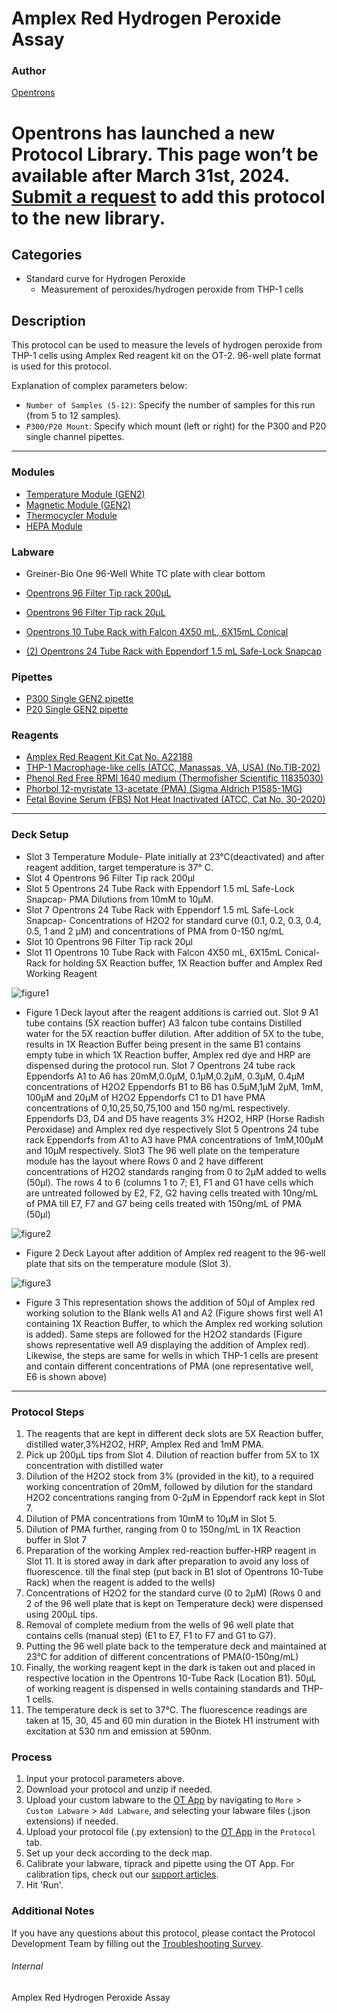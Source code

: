 # Amplex Red Hydrogen Peroxide Assay

### Author
[Opentrons](https://opentrons.com/)


# Opentrons has launched a new Protocol Library. This page won’t be available after March 31st, 2024. [Submit a request](https://docs.google.com/forms/d/e/1FAIpQLSdYYp9QCKow4nn0KlCVsMS3HX0eJ0N9O7-erajKvcpT0lWbSg/viewform) to add this protocol to the new library.

## Categories
* Standard curve for Hydrogen Peroxide
	* Measurement of peroxides/hydrogen peroxide from THP-1 cells

## Description
This protocol can be used to measure the levels of hydrogen peroxide from THP-1 cells using Amplex Red reagent kit on the OT-2. 96-well plate format is used for this protocol.

Explanation of complex parameters below:
* `Number of Samples (5-12)`: Specify the number of samples for this run (from 5 to 12 samples).
* `P300/P20 Mount`: Specify which mount (left or right) for the P300 and P20 single channel pipettes.  

---

### Modules
* [Temperature Module (GEN2)](https://shop.opentrons.com/collections/hardware-modules/products/tempdeck)
* [Magnetic Module (GEN2)](https://shop.opentrons.com/collections/hardware-modules/products/magdeck)
* [Thermocycler Module](https://shop.opentrons.com/collections/hardware-modules/products/thermocycler-module)
* [HEPA Module](https://shop.opentrons.com/collections/hardware-modules/products/hepa-module)

### Labware
* Greiner-Bio One 96-Well White TC plate with clear bottom

* [Opentrons 96 Filter Tip rack 200μL](https://shop.opentrons.com/universal-filter-tips/)

* [Opentrons 96 Filter Tip rack 20μL](https://shop.opentrons.com/universal-filter-tips/)

* [Opentrons 10 Tube Rack with Falcon 4X50 mL, 6X15mL Conical](https://shop.opentrons.com/consumables/)

* [(2) Opentrons 24 Tube Rack with Eppendorf 1.5 mL Safe-Lock Snapcap](https://shop.opentrons.com/consumables/)


### Pipettes
* [P300 Single GEN2 pipette](https://opentrons.com/pipettes/)
* [P20 Single GEN2 pipette](https://opentrons.com/pipettes/)

### Reagents
* [Amplex Red Reagent Kit Cat No. A22188](https://www.thermofisher.com/order/catalog/product/A22188)
* [THP-1 Macrophage-like cells (ATCC, Manassas, VA, USA) (No.TIB-202)](https://www.atcc.org/products/tib-202)
* [Phenol Red Free RPMI 1640 medium (Thermofisher Scientific 11835030)](https://www.thermofisher.com/order/catalog/product/11835030)
* [Phorbol 12-myristate 13-acetate (PMA) (Sigma Aldrich P1585-1MG)](https://www.sigmaaldrich.com/US/en/product/sigma/p1585)
* [Fetal Bovine Serum (FBS) Not Heat Inactivated (ATCC, Cat No. 30-2020)](https://www.atcc.org/products/30-2020)


---

### Deck Setup
* Slot 3 Temperature Module- Plate initially at 23°C(deactivated) and after reagent addition, target temperature is 37° C.
* Slot 4 Opentrons 96 Filter Tip rack 200μl
* Slot 5 Opentrons 24 Tube Rack with Eppendorf 1.5 mL Safe-Lock Snapcap- PMA Dilutions from 10mM to 10μM.
* Slot 7 Opentrons 24 Tube Rack with Eppendorf 1.5 mL Safe-Lock Snapcap- Concentrations of H2O2 for standard curve (0.1, 0.2, 0.3, 0.4, 0.5, 1 and 2 μM) and concentrations of PMA from 0-150 ng/mL
* Slot 10 Opentrons 96 Filter Tip rack 20μl
* Slot 11 Opentrons 10 Tube Rack with Falcon 4X50 mL, 6X15mL Conical-Rack for holding 5X Reaction buffer, 1X Reaction buffer and Amplex Red Working Reagent

![figure1](https://opentrons-protocol-library-website.s3.amazonaws.com/custom-README-images/sci-amplex-red/figure1.png)

* Figure 1 Deck layout after the reagent additions is carried out.
Slot 9 A1 tube contains (5X reaction buffer)
A3 falcon tube contains Distilled water for the 5X reaction buffer dilution. After addition of 5X to the tube, results in 1X Reaction Buffer being present in the same
B1 contains empty tube in which 1X Reaction buffer, Amplex red dye and HRP are dispensed during the protocol run.
Slot 7 Opentrons 24 tube rack Eppendorfs A1 to A6 has 20mM,0.0μM, 0.1μM,0.2μM, 0.3μM, 0.4μM concentrations of H2O2
Eppendorfs B1 to B6 has 0.5μM,1μM 2μM, 1mM, 100μM and 20μM of H2O2
Eppendorfs C1 to D1 have PMA concentrations of 0,10,25,50,75,100 and 150 ng/mL
respectively.
Eppendorfs D3, D4 and D5 have reagents 3% H2O2, HRP (Horse Radish Peroxidase) and Amplex red dye respectively
Slot 5 Opentrons 24 tube rack Eppendorfs from A1 to A3 have PMA concentrations of 1mM,100μM and 10μM respectively.
Slot3 The 96 well plate on the temperature module has the layout where Rows 0 and 2 have different concentrations of H2O2 standards ranging from 0 to 2μM added to wells (50μl). The rows 4 to 6 (columns 1 to 7; E1, F1 and G1 have cells which are untreated followed by E2, F2, G2 having cells treated with 10ng/mL of PMA till E7, F7 and G7 being cells treated with 150ng/mL of PMA (50μl)

![figure2](https://opentrons-protocol-library-website.s3.amazonaws.com/custom-README-images/sci-amplex-red/figure2.png)

* Figure 2 Deck Layout after addition of Amplex red reagent to the 96-well plate that sits on the temperature module (Slot 3).

![figure3](https://opentrons-protocol-library-website.s3.amazonaws.com/custom-README-images/sci-amplex-red/figure3.png)

* Figure 3 This representation shows the addition of 50μl of Amplex red working solution to the Blank wells A1 and A2 (Figure shows first well A1 containing 1X Reaction Buffer, to which the Amplex red working solution is added). Same steps are followed for the H2O2 standards (Figure shows representative well A9 displaying the addition of Amplex red). Likewise, the steps are same for wells in which THP-1 cells are present and contain different concentrations of PMA (one representative well, E6 is shown above)

---

### Protocol Steps
1. The reagents that are kept in different deck slots are 5X Reaction buffer, distilled water,3%H2O2, HRP, Amplex Red and 1mM PMA.
2. Pick up 200μL tips from Slot 4. Dilution of reaction buffer from 5X to 1X concentration with distilled water
3. Dilution of the H2O2 stock from 3% (provided in the kit), to a required working concentration of 20mM, followed by dilution for the standard H2O2 concentrations ranging from 0-2μM in Eppendorf rack kept in Slot 7.
4. Dilution of PMA concentrations from 10mM to 10μM in Slot 5.
5. Dilution of PMA further, ranging from 0 to 150ng/mL in 1X Reaction buffer in Slot 7
6. Preparation of the working Amplex red-reaction buffer-HRP reagent in Slot 11. It is stored away in dark after preparation to avoid any loss of fluorescence. till the final step (put back in B1 slot of Opentrons 10-Tube Rack) when the reagent is added to the wells)
7. Concentrations of H2O2 for the standard curve (0 to 2μM) (Rows 0 and 2 of the 96 well plate that is kept on Temperature deck) were dispensed using 200μL tips.
8. Removal of complete medium from the wells of 96 well plate that contains cells (manual step) (E1 to E7, F1 to F7 and G1 to G7).
9. Putting the 96 well plate back to the temperature deck and maintained at 23°C for addition of different concentrations of PMA(0-150ng/mL)
10. Finally, the working reagent kept in the dark is taken out and placed in respective location in the Opentrons 10-Tube Rack (Location B1). 50μL of working reagent is dispensed in wells containing standards and THP-1 cells.
11. The temperature deck is set to 37°C. The fluorescence readings are taken at 15, 30, 45 and 60 min duration in the Biotek H1 instrument with excitation at 530 nm and emission at 590nm.

### Process
1. Input your protocol parameters above.
2. Download your protocol and unzip if needed.
3. Upload your custom labware to the [OT App](https://opentrons.com/ot-app) by navigating to `More` > `Custom Labware` > `Add Labware`, and selecting your labware files (.json extensions) if needed.
4. Upload your protocol file (.py extension) to the [OT App](https://opentrons.com/ot-app) in the `Protocol` tab.
5. Set up your deck according to the deck map.
6. Calibrate your labware, tiprack and pipette using the OT App. For calibration tips, check out our [support articles](https://support.opentrons.com/en/collections/1559720-guide-for-getting-started-with-the-ot-2).
7. Hit 'Run'.

### Additional Notes
If you have any questions about this protocol, please contact the Protocol Development Team by filling out the [Troubleshooting Survey](https://protocol-troubleshooting.paperform.co/).

###### Internal
Amplex Red Hydrogen Peroxide Assay
